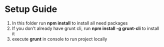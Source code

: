 # Setup Guide 

1. In this folder run **npm install** to install all need packages
2. If you don't already have grunt cli, run **npm install -g grunt-cli** to install it
3. execute **grunt** in console to run project locally 